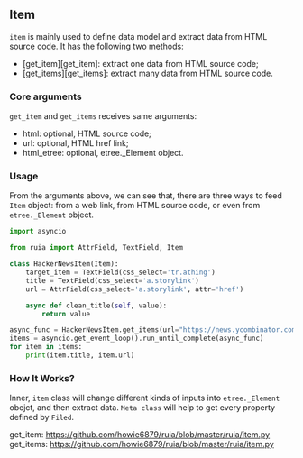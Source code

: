 ## Item

`item` is mainly used to define data model and extract data from HTML source code.
It has the following two methods:

- [get_item][get_item]: extract one data from HTML source code;
- [get_items][get_items]: extract many data from HTML source code.

### Core arguments

`get_item` and `get_items` receives same arguments:
- html: optional, HTML source code;
- url: optional, HTML href link;
- html_etree: optional, etree._Element object.

### Usage

From the arguments above, we can see that,
there are three ways to feed `Item` object: from a web link, from HTML source code, or even from `etree._Element` object.

```python
import asyncio

from ruia import AttrField, TextField, Item

class HackerNewsItem(Item):
    target_item = TextField(css_select='tr.athing')
    title = TextField(css_select='a.storylink')
    url = AttrField(css_select='a.storylink', attr='href')

    async def clean_title(self, value):
        return value

async_func = HackerNewsItem.get_items(url="https://news.ycombinator.com/")
items = asyncio.get_event_loop().run_until_complete(async_func)
for item in items:
    print(item.title, item.url)

```

### How It Works?

Inner, `item` class will change different kinds of inputs into `etree._Element` obejct, and then extract data.
`Meta class` will help to get every property defined by `Filed`.

get_item: https://github.com/howie6879/ruia/blob/master/ruia/item.py
get_items: https://github.com/howie6879/ruia/blob/master/ruia/item.py
